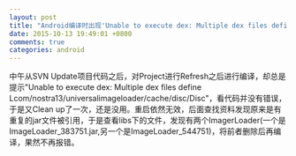```yaml
---
layout: post
title: "Android编译时出现'Unable to execute dex: Multiple dex files define Lcom...'"
date: 2015-10-13 19:49:01 +0800
comments: true
categories: android
---
```

中午从SVN Update项目代码之后，对Project进行Refresh之后进行编译，却总是提示"Unable to execute dex: Multiple dex files define Lcom/nostra13/universalimageloader/cache/disc/Disc"，看代码并没有错误，于是又Clean up了一次，还是没用。重启依然无效，后面查找资料发现原来是有重复的jar文件被引用，于是查看libs下的文件，发现有两个ImagerLoader(一个是ImageLoader_383751.jar,另一个是ImageLoader_544751)，将前者删除后再编译，果然不再报错。